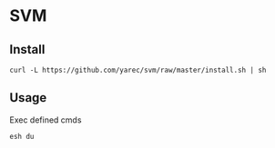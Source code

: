 # SVM

## Install

    curl -L https://github.com/yarec/svm/raw/master/install.sh | sh

## Usage

Exec defined cmds

    esh du


